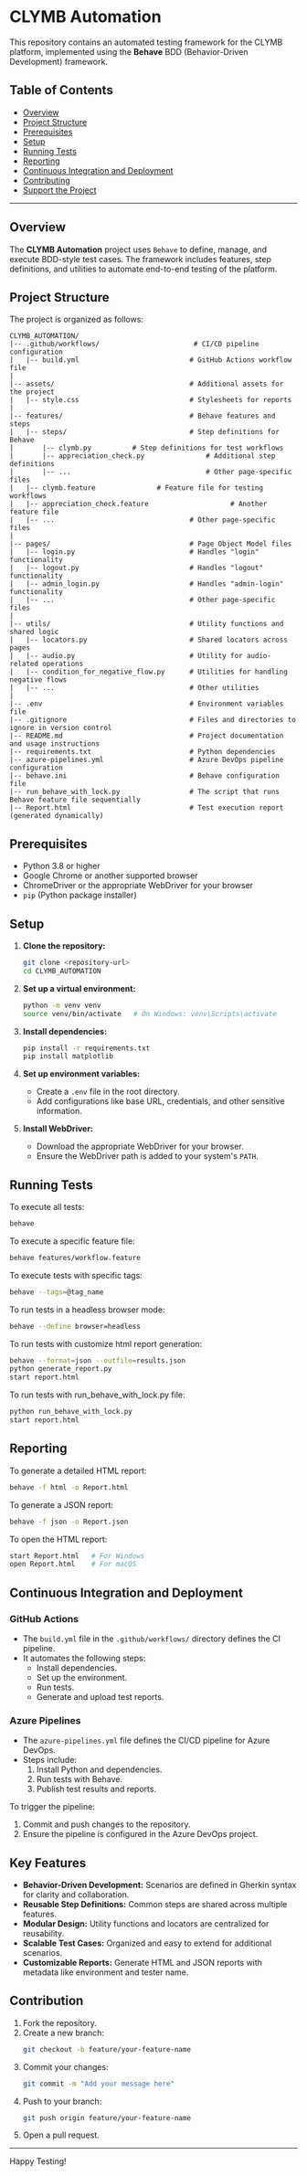 ﻿# CLYMB Automation

This repository contains an automated testing framework for the CLYMB platform, implemented using the **Behave** BDD (Behavior-Driven Development) framework.

## Table of Contents

- [Overview](#overview)
- [Project Structure](#project-structure)
- [Prerequisites](#prerequisites)
- [Setup](#setup)
- [Running Tests](#running-tests)
- [Reporting](#reporting)
- [Continuous Integration and Deployment](#continuous-integration-and-deployment)
- [Contributing](#contributing)
- [Support the Project](#support-the-project)

---

## Overview

The **CLYMB Automation** project uses `Behave` to define, manage, and execute BDD-style test cases. The framework includes features, step definitions, and utilities to automate end-to-end testing of the platform.

## Project Structure

The project is organized as follows:

```
CLYMB_AUTOMATION/
|-- .github/workflows/                       # CI/CD pipeline configuration
|   |-- build.yml                           # GitHub Actions workflow file
|
|-- assets/                                 # Additional assets for the project
|   |-- style.css                           # Stylesheets for reports
|
|-- features/                               # Behave features and steps
|   |-- steps/                              # Step definitions for Behave
|       |-- clymb.py          # Step definitions for test workflows
|       |-- appreciation_check.py               # Additional step definitions
|       |-- ...                                 # Other page-specific files
|   |-- clymb.feature               # Feature file for testing workflows
|   |-- appreciation_check.feature                    # Another feature file
|   |-- ...                                 # Other page-specific files
|
|-- pages/                                  # Page Object Model files
|   |-- login.py                            # Handles "login" functionality
|   |-- logout.py                           # Handles "logout" functionality
|   |-- admin_login.py                      # Handles "admin-login" functionality
|   |-- ...                                 # Other page-specific files
|
|-- utils/                                  # Utility functions and shared logic
|   |-- locators.py                         # Shared locators across pages
|   |-- audio.py                            # Utility for audio-related operations
|   |-- condition_for_negative_flow.py      # Utilities for handling negative flows
|   |-- ...                                 # Other utilities
|
|-- .env                                    # Environment variables file
|-- .gitignore                              # Files and directories to ignore in version control
|-- README.md                               # Project documentation and usage instructions
|-- requirements.txt                        # Python dependencies
|-- azure-pipelines.yml                     # Azure DevOps pipeline configuration
|-- behave.ini                              # Behave configuration file
|-- run_behave_with_lock.py                 # The script that runs Behave feature file sequentially
|-- Report.html                             # Test execution report (generated dynamically)
```

## Prerequisites

- Python 3.8 or higher
- Google Chrome or another supported browser
- ChromeDriver or the appropriate WebDriver for your browser
- `pip` (Python package installer)

## Setup

1. **Clone the repository:**
   ```bash
   git clone <repository-url>
   cd CLYMB_AUTOMATION
   ```

2. **Set up a virtual environment:**
   ```bash
   python -m venv venv
   source venv/bin/activate   # On Windows: venv\Scripts\activate
   ```

3. **Install dependencies:**
   ```bash
   pip install -r requirements.txt
   pip install matplotlib
   ```

4. **Set up environment variables:**
   - Create a `.env` file in the root directory.
   - Add configurations like base URL, credentials, and other sensitive information.

5. **Install WebDriver:**
   - Download the appropriate WebDriver for your browser.
   - Ensure the WebDriver path is added to your system's `PATH`.

## Running Tests

To execute all tests:
```bash
behave
```

To execute a specific feature file:
```bash
behave features/workflow.feature
```

To execute tests with specific tags:
```bash
behave --tags=@tag_name
```

To run tests in a headless browser mode:
```bash
behave --define browser=headless
```

To run tests with customize html report generation:
```bash
behave --format=json --outfile=results.json
python generate_report.py
start report.html
```

To run tests with run_behave_with_lock.py file:
```bash
python run_behave_with_lock.py
start report.html
```

## Reporting

To generate a detailed HTML report:
```bash
behave -f html -o Report.html
```

To generate a JSON report:
```bash
behave -f json -o Report.json
```

To open the HTML report:
```bash
start Report.html   # For Windows
open Report.html    # For macOS
```

## Continuous Integration and Deployment

### GitHub Actions

- The `build.yml` file in the `.github/workflows/` directory defines the CI pipeline.
- It automates the following steps:
  - Install dependencies.
  - Set up the environment.
  - Run tests.
  - Generate and upload test reports.

### Azure Pipelines

- The `azure-pipelines.yml` file defines the CI/CD pipeline for Azure DevOps.
- Steps include:
  1. Install Python and dependencies.
  2. Run tests with Behave.
  3. Publish test results and reports.

To trigger the pipeline:
1. Commit and push changes to the repository.
2. Ensure the pipeline is configured in the Azure DevOps project.

## Key Features

- **Behavior-Driven Development:** Scenarios are defined in Gherkin syntax for clarity and collaboration.
- **Reusable Step Definitions:** Common steps are shared across multiple features.
- **Modular Design:** Utility functions and locators are centralized for reusability.
- **Scalable Test Cases:** Organized and easy to extend for additional scenarios.
- **Customizable Reports:** Generate HTML and JSON reports with metadata like environment and tester name.

## Contribution

1. Fork the repository.
2. Create a new branch:
   ```bash
   git checkout -b feature/your-feature-name
   ```
3. Commit your changes:
   ```bash
   git commit -m "Add your message here"
   ```
4. Push to your branch:
   ```bash
   git push origin feature/your-feature-name
   ```
5. Open a pull request.

---

Happy Testing!


